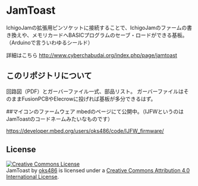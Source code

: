 # JamToast
IchigoJamの拡張用ピンソケットに接続することで、IchigoJamのファームの書き換えや、メモリカードへBASICプログラムのセーブ・ロードができる基板。（Arduinoで言ういわゆるシールド）

詳細はこちら
http://www.cyberchabudai.org/index.php/page/jamtoast

## このリポジトリについて
回路図（PDF）とガーバーファイル一式、部品リスト。
ガーバーファイルはそのままFusionPCBやElecrowに投げれば基板が多分できるはず。

##マイコンのファームウェア
mbedのページにて公開中。（IJFWというのはJamToastのコードネームみたいなものです）

https://developer.mbed.org/users/oks486/code/IJFW_firmware/

## License
<a rel="license" href="http://creativecommons.org/licenses/by/4.0/"><img alt="Creative Commons License" style="border-width:0" src="https://i.creativecommons.org/l/by/4.0/88x31.png" /></a><br /><span xmlns:dct="http://purl.org/dc/terms/" href="http://purl.org/dc/dcmitype/Dataset" property="dct:title" rel="dct:type">JamToast</span> by <a xmlns:cc="http://creativecommons.org/ns#" href="http://www.cyberchabudai.org/index.php/page/jamtoast" property="cc:attributionName" rel="cc:attributionURL">oks486</a> is licensed under a <a rel="license" href="http://creativecommons.org/licenses/by/4.0/">Creative Commons Attribution 4.0 International License</a>.
